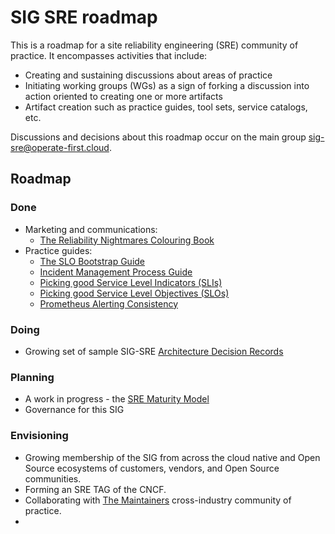 # SIG SRE roadmap

This is a roadmap for a site reliability engineering (SRE) community of practice.
It encompasses activities that include:
- Creating and sustaining discussions about areas of practice
- Initiating working groups (WGs) as a sign of forking a discussion into action oriented to creating one or more artifacts
- Artifact creation such as practice guides, tool sets, service catalogs, etc.

Discussions and decisions about this roadmap occur on the main group [sig-sre@operate-first.cloud](https://lists.operate-first.cloud/archives/list/sig-sre@operate-first.cloud/).

## Roadmap

### Done
* Marketing and communications:
  * [The Reliability Nightmares Colouring Book](https://github.com/operate-first/sre/raw/main/sre-coloring-book/red-hat-sre-coloring-book.pdf)
* Practice guides:
  * [The SLO Bootstrap Guide](./slo_bootstrap_guide.md)
  * [Incident Management Process Guide](./process/incident_management.md)
  * [Picking good Service Level Indicators (SLIs)](./picking_good_slis.md)
  * [Picking good Service Level Objectives (SLOs)](./picking_good_slos.md)
  * [Prometheus Alerting Consistency](./prometheus_alerting_consistency.md)

### Doing
* Growing set of sample SIG-SRE [Architecture Decision Records](https://github.com/operate-first/sre/tree/main/ADRs/RH/SIG-SRE)


### Planning
* A work in progress - the [SRE Maturity Model](./sre_maturity.md)
* Governance for this SIG

### Envisioning
* Growing membership of the SIG from across the cloud native and Open Source ecosystems of customers, vendors, and Open Source communities.
* Forming an SRE TAG of the CNCF.
* Collaborating with [The Maintainers](https://themaintainers.org) cross-industry community of practice.
*
